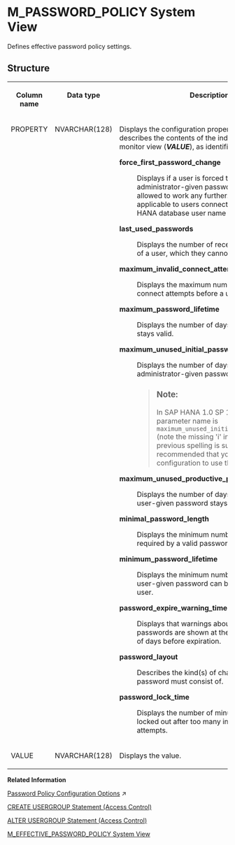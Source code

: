 <!-- loio20b6e99275191014a861df9fb6abb5f5 -->

# M\_PASSWORD\_POLICY System View

Defines effective password policy settings.



<a name="loio20b6e99275191014a861df9fb6abb5f5___m__p_a_s_s_w_o_r_d__p_o_l_i_c_y_1struct_M_PASSWORD_POLICY"/>

## Structure


<table>
<tr>
<th valign="top">

Column name

</th>
<th valign="top">

Data type

</th>
<th valign="top">

Description

</th>
</tr>
<tr>
<td valign="top">

PROPERTY

</td>
<td valign="top">

NVARCHAR\(128\)

</td>
<td valign="top">

Displays the configuration property. The following describes the contents of the individual lines of the monitor view \(***VALUE***\), as identified by ***PROPERTY***:


<dl>
<dt><b>

force\_first\_password\_change

</b></dt>
<dd>

Displays if a user is forced to change their administrator-given password before being allowed to work any further. This property is only applicable to users connecting using their SAP HANA database user name and password.



</dd><dt><b>

last\_used\_passwords

</b></dt>
<dd>

Displays the number of recently used passwords of a user, which they cannot reuse.



</dd><dt><b>

maximum\_invalid\_connect\_attempts

</b></dt>
<dd>

Displays the maximum number of allowed invalid connect attempts before a user is locked out.



</dd><dt><b>

maximum\_password\_lifetime

</b></dt>
<dd>

Displays the number of days that a password stays valid.



</dd><dt><b>

maximum\_unused\_initial\_password\_lifetime

</b></dt>
<dd>

Displays the number of days that an unused administrator-given password stays valid.

> ### Note:  
> In SAP HANA 1.0 SP 12 and earlier, the parameter name is `maximum_unused_initial_password_lifetime` \(note the missing 'i' in 'initial'\). Use of the previous spelling is supported, but it is recommended that you update your configuration to use the correct spelling.



</dd><dt><b>

maximum\_unused\_productive\_password\_lifetime

</b></dt>
<dd>

Displays the number of days that an unused user-given password stays valid.



</dd><dt><b>

minimal\_password\_length

</b></dt>
<dd>

Displays the minimum number of characters required by a valid password.



</dd><dt><b>

minimum\_password\_lifetime

</b></dt>
<dd>

Displays the minimum number of days before a user-given password can be changed by that user.



</dd><dt><b>

password\_expire\_warning\_time

</b></dt>
<dd>

Displays that warnings about nearly expired passwords are shown at the configured number of days before expiration.



</dd><dt><b>

password\_layout

</b></dt>
<dd>

Describes the kind\(s\) of characters that the password must consist of.



</dd><dt><b>

password\_lock\_time

</b></dt>
<dd>

Displays the number of minutes the user is locked out after too many invalid connect attempts.



</dd>
</dl>



</td>
</tr>
<tr>
<td valign="top">

VALUE

</td>
<td valign="top">

NVARCHAR\(128\)

</td>
<td valign="top">

Displays the value.

</td>
</tr>
</table>

**Related Information**  


[Password Policy Configuration Options](https://help.sap.com/viewer/a1317de16a1e41a6b0ff81849d80713c/2023_4_QRC/en-US/61662e3032ad4f8dbdb5063a21a7d706.html "The password policy of the database is defined by parameters in the password policy section of the indexserver.ini configuration file. The initial password policy of a user group is a copy of the database password policy.") :arrow_upper_right:

[CREATE USERGROUP Statement \(Access Control\)](../../010-SQL-Reference/012-SQL-Statements/create-usergroup-statement-access-control-9869125.md "Creates a usergroup.")

[ALTER USERGROUP Statement \(Access Control\)](../../010-SQL-Reference/012-SQL-Statements/alter-usergroup-statement-access-control-aa94ca8.md "Alters a usergroup.")

[M\_EFFECTIVE\_PASSWORD\_POLICY System View](m-effective-password-policy-system-view-388378c.md "Provides information about password policy parameters for database users.")

